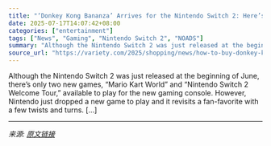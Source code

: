```yaml
---
title: "‘Donkey Kong Bananza’ Arrives for the Nintendo Switch 2: Here’s How to Buy the New Video Game Online"
date: 2025-07-17T14:07:42+08:00
categories: ["entertainment"]
tags: ["News", "Gaming", "Nintendo Switch 2", "NOADS"]
summary: "Although the Nintendo Switch 2 was just released at the beginning of June, there&#8217;s only two new games, &#8220;Mario Kart World&#8221; and &#8220;Nintendo Switch 2 Welcome Tour,&#8221; available "
source_url: "https://variety.com/2025/shopping/news/how-to-buy-donkey-kong-bananza-online-1236463630/"
---
```


Although the Nintendo Switch 2 was just released at the beginning of June, there&#8217;s only two new games, &#8220;Mario Kart World&#8221; and &#8220;Nintendo Switch 2 Welcome Tour,&#8221; available to play for the new gaming console. However, Nintendo just dropped a new game to play and it revisits a fan-favorite with a few twists and turns. [&#8230;]

---

*来源: [原文链接](https://variety.com/2025/shopping/news/how-to-buy-donkey-kong-bananza-online-1236463630/)*
